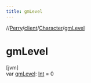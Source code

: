 ```yaml
---
title: gmLevel
---
```

//[Perry](../../../index.html)/[client](../index.html)/[Character](index.html)/[gmLevel](gm-level.html)



# gmLevel



[jvm]\
var [gmLevel](gm-level.html): [Int](https://kotlinlang.org/api/latest/jvm/stdlib/kotlin/-int/index.html) = 0




